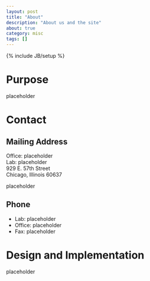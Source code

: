 ```yaml
---
layout: post
title: "About"
description: "About us and the site"
about: true
category: misc
tags: []
---
```

{% include JB/setup %}

<a name="purpose"></a>

# Purpose

placeholder

<a name="contact"></a>

# Contact

## Mailing Address
Office: placeholder<br/>
Lab: placeholder<br/>
929 E. 57th Street<br/>
Chicago, Illinois 60637

placeholder

[map]: https://www.google.com/maps?q=929+E+57th+St,+Chicago,+IL+60637&hl=en&sll=37.0625,-95.677068&sspn=58.946508,135.263672&vpsrc=0&z=17


## Phone
* Lab: placeholder
* Office: placeholder
* Fax: placeholder


<a name="design"></a>

# Design and Implementation

placeholder

[Trevor Bedford]: http://bedford.io/team/trevor-bedford/
[1]: http://bedford.io
[public]: http://bedford.io/misc/about/
[Jekyll Bootstrap]: http://jekyllbootstrap.com
[GitHub Pages]: https://pages.github.com/
[GitHub]: http://github.com/
[Less]: http://lesscss.org/
[Sass]: http://sass-lang.com/
[Google Fonts]: http://www.google.com/fonts
[Open Sans]: https://www.google.com/fonts/specimen/Open+Sans

